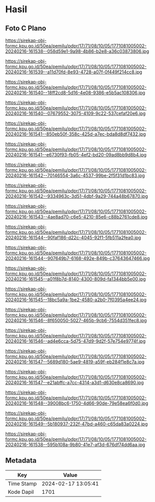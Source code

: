 # Hasil

## Foto C Plano

https://sirekap-obj-formc.kpu.go.id/50ea/pemilu/pdpr/17/71/08/10/05/1771081005002-20240216-161538--058d59e1-9a98-4b86-b2e8-a36c03873806.jpg

https://sirekap-obj-formc.kpu.go.id/50ea/pemilu/pdpr/17/71/08/10/05/1771081005002-20240216-161539--a11d70fd-8e93-4728-a07f-0f449f214cc8.jpg

https://sirekap-obj-formc.kpu.go.id/50ea/pemilu/pdpr/17/71/08/10/05/1771081005002-20240216-161540--18ff2cd8-5d16-4e08-9386-e5b5ac108306.jpg

https://sirekap-obj-formc.kpu.go.id/50ea/pemilu/pdpr/17/71/08/10/05/1771081005002-20240216-161540--07679552-3075-4109-9c22-537cefaf20e6.jpg

https://sirekap-obj-formc.kpu.go.id/50ea/pemilu/pdpr/17/71/08/10/05/1771081005002-20240216-161541--850eb50f-358c-425d-a7ec-bda8d8df7432.jpg

https://sirekap-obj-formc.kpu.go.id/50ea/pemilu/pdpr/17/71/08/10/05/1771081005002-20240216-161541--e6730f93-fb05-4ef2-bd20-09ad8bb9d8b4.jpg

https://sirekap-obj-formc.kpu.go.id/50ea/pemilu/pdpr/17/71/08/10/05/1771081005002-20240216-161542--70146554-3a6c-4537-99be-2f5f31d1bc83.jpg

https://sirekap-obj-formc.kpu.go.id/50ea/pemilu/pdpr/17/71/08/10/05/1771081005002-20240216-161542--9334963c-3d51-4dbf-9a29-744a48b67870.jpg

https://sirekap-obj-formc.kpu.go.id/50ea/pemilu/pdpr/17/71/08/10/05/1771081005002-20240216-161543--4ae8ad70-c6e5-4210-85e6-c88b2761cde8.jpg

https://sirekap-obj-formc.kpu.go.id/50ea/pemilu/pdpr/17/71/08/10/05/1771081005002-20240216-161544--90faf186-d22c-4045-92f1-5fb511a2fea0.jpg

https://sirekap-obj-formc.kpu.go.id/50ea/pemilu/pdpr/17/71/08/10/05/1771081005002-20240216-161544--907649b7-6168-492e-849b-c37643647466.jpg

https://sirekap-obj-formc.kpu.go.id/50ea/pemilu/pdpr/17/71/08/10/05/1771081005002-20240216-161545--a01f8b7d-8140-4300-809d-fa1344bb5e00.jpg

https://sirekap-obj-formc.kpu.go.id/50ea/pemilu/pdpr/17/71/08/10/05/1771081005002-20240216-161545--18bc5a9a-1be2-4580-a2b0-7f0395a4ee24.jpg

https://sirekap-obj-formc.kpu.go.id/50ea/pemilu/pdpr/17/71/08/10/05/1771081005002-20240216-161546--8f650050-5027-465b-9cb6-7554d351fec8.jpg

https://sirekap-obj-formc.kpu.go.id/50ea/pemilu/pdpr/17/71/08/10/05/1771081005002-20240216-161546--ad4e6cca-5d75-47d9-9d2f-57e754e9774f.jpg

https://sirekap-obj-formc.kpu.go.id/50ea/pemilu/pdpr/17/71/08/10/05/1771081005002-20240216-161547--5689d180-5ae9-4819-a59f-eb284f1e8c7a.jpg

https://sirekap-obj-formc.kpu.go.id/50ea/pemilu/pdpr/17/71/08/10/05/1771081005002-20240216-161547--e21abffc-a7cc-4314-a3d1-d630e8ca8690.jpg

https://sirekap-obj-formc.kpu.go.id/50ea/pemilu/pdpr/17/71/08/10/05/1771081005002-20240216-161548--39008bc6-1750-4d66-90de-79e58ea6f0d0.jpg

https://sirekap-obj-formc.kpu.go.id/50ea/pemilu/pdpr/17/71/08/10/05/1771081005002-20240216-161549--5b180937-232f-47bd-a460-c65da83a0224.jpg

https://sirekap-obj-formc.kpu.go.id/50ea/pemilu/pdpr/17/71/08/10/05/1771081005002-20240216-161538--595b108a-9b80-41e7-af3d-676df74dd6aa.jpg


## Metadata

| Key        | Value               |
| ---------- | ------------------- |
| Time Stamp | 2024-02-17 13:05:41 |
| Kode Dapil | 1701                |



